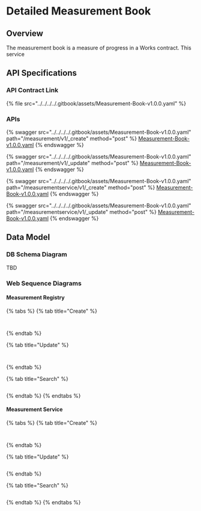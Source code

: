 # Detailed Measurement Book

## Overview

The measurement book is a measure of progress in a Works contract. This service&#x20;

## API Specifications

### API Contract Link

{% file src="../../../../.gitbook/assets/Measurement-Book-v1.0.0.yaml" %}

### APIs

{% swagger src="../../../../.gitbook/assets/Measurement-Book-v1.0.0.yaml" path="/measurement/v1/_create" method="post" %}
[Measurement-Book-v1.0.0.yaml](../../../../.gitbook/assets/Measurement-Book-v1.0.0.yaml)
{% endswagger %}

{% swagger src="../../../../.gitbook/assets/Measurement-Book-v1.0.0.yaml" path="/measurement/v1/_update" method="post" %}
[Measurement-Book-v1.0.0.yaml](../../../../.gitbook/assets/Measurement-Book-v1.0.0.yaml)
{% endswagger %}

{% swagger src="../../../../.gitbook/assets/Measurement-Book-v1.0.0.yaml" path="/measurementservice/v1/_create" method="post" %}
[Measurement-Book-v1.0.0.yaml](../../../../.gitbook/assets/Measurement-Book-v1.0.0.yaml)
{% endswagger %}

{% swagger src="../../../../.gitbook/assets/Measurement-Book-v1.0.0.yaml" path="/measurementservice/v1/_update" method="post" %}
[Measurement-Book-v1.0.0.yaml](../../../../.gitbook/assets/Measurement-Book-v1.0.0.yaml)
{% endswagger %}

## Data Model&#x20;

### DB Schema Diagram

TBD

### Web Sequence Diagrams

#### Measurement Registry

{% tabs %}
{% tab title="Create" %}
<figure><img src="../../../../.gitbook/assets/MBRegistryCreateAPI.png" alt=""><figcaption></figcaption></figure>

<figure><img src="../../../../.gitbook/assets/MBRegistryCreateAPIValidation.png" alt=""><figcaption></figcaption></figure>
{% endtab %}

{% tab title="Update" %}
<figure><img src="../../../../.gitbook/assets/MBRegistryUpdateAPI.png" alt=""><figcaption></figcaption></figure>

<figure><img src="../../../../.gitbook/assets/MBRegistryUpdateAPIValidation.png" alt=""><figcaption></figcaption></figure>
{% endtab %}

{% tab title="Search" %}
<figure><img src="../../../../.gitbook/assets/MBRegistrySearchAPI.png" alt=""><figcaption></figcaption></figure>
{% endtab %}
{% endtabs %}

#### Measurement Service

{% tabs %}
{% tab title="Create" %}
<figure><img src="../../../../.gitbook/assets/MBServiceCreateAPI.png" alt=""><figcaption></figcaption></figure>

<figure><img src="../../../../.gitbook/assets/MBServiceCreateAPIValidation.png" alt=""><figcaption></figcaption></figure>
{% endtab %}

{% tab title="Update" %}
<figure><img src="../../../../.gitbook/assets/MBServiceUpdateAPI.png" alt=""><figcaption></figcaption></figure>
{% endtab %}

{% tab title="Search" %}
<figure><img src="../../../../.gitbook/assets/MBServiceSearchAPI (1).png" alt=""><figcaption></figcaption></figure>
{% endtab %}
{% endtabs %}
